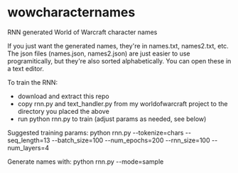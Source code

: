 # wowcharacternames
RNN generated World of Warcraft character names

If you just want the generated names, they're in names.txt, names2.txt, etc.
The json files (names.json, names2.json) are just easier to use programitically, but they're also sorted alphabetically. You can open these in a text editor.


To train the RNN:
 - download and extract this repo
 - copy rnn.py and text_handler.py from my worldofwarcraft project to the directory you placed the above
 - run python rnn.py to train (adjust params as needed, see below)

Suggested training params:
python rnn.py --tokenize=chars --seq_length=13 --batch_size=100 --num_epochs=200 --rnn_size=100 --num_layers=4

Generate names with:
python rnn.py --mode=sample
